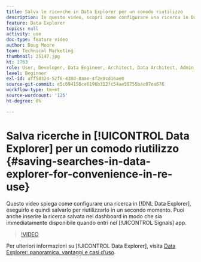 ```yaml
---
title: Salva le ricerche in Data Explorer per un comodo riutilizzo
description: In questo video, scopri come configurare una ricerca in Data Explorer, eseguirla e quindi salvarla per riutilizzarla in un secondo momento. Puoi anche inserire la ricerca salvata nel dashboard in modo che sia immediatamente disponibile quando entri nell’app Segnali.
feature: Data Explorer
topics: null
activity: use
doc-type: feature video
author: Doug Moore
team: Technical Marketing
thumbnail: 25147.jpg
kt: 1763
role: User, Developer, Data Engineer, Architect, Data Architect, Admin, Leader
level: Beginner
exl-id: aff58324-52f6-438d-8aae-4f2e8cd16ae0
source-git-commit: e5c694156ce6196b312fc54ae59755bac07ea676
workflow-type: tm+mt
source-wordcount: '125'
ht-degree: 0%

---
```


# Salva ricerche in [!UICONTROL Data Explorer] per un comodo riutilizzo {#saving-searches-in-data-explorer-for-convenience-in-re-use}

Questo video spiega come configurare una ricerca in [!DNL Data Explorer], eseguirlo e quindi salvarlo per riutilizzarlo in un secondo momento. Puoi anche inserire la ricerca salvata nel dashboard in modo che sia immediatamente disponibile quando entri nel [!UICONTROL Signals] app.

>[!VIDEO](https://video.tv.adobe.com/v/25147/?quality=12)

Per ulteriori informazioni su [!UICONTROL Data Explorer], visita [Data Explorer: panoramica, vantaggi e casi d’uso](https://experiencecloud.adobe.com/resources/help/en_US/aam/data-explorer.html).
